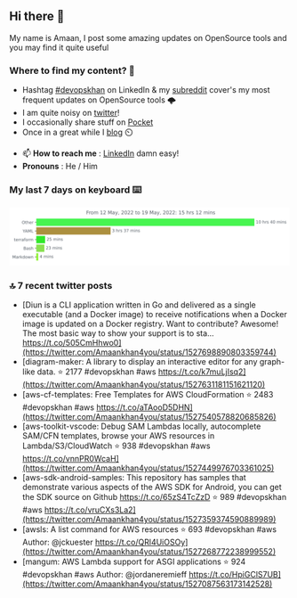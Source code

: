 <!--- [![Hits](https://hits.seeyoufarm.com/api/count/incr/badge.svg?url=https%3A%2F%2Fgithub.com%2Fakhan4u%2Fhit-counter&count_bg=%2379C83D&title_bg=%23555555&icon=&icon_color=%23E7E7E7&title=visits&edge_flat=false)](https://hits.seeyoufarm.com) --->

## Hi there 👋

My name is Amaan, I post some amazing updates on OpenSource tools and you may find it quite useful

### Where to find my content? 🤔

* Hashtag [#devopskhan](https://www.linkedin.com/feed/hashtag/devopskhan/) on LinkedIn & my [subreddit](https://www.reddit.com/r/devopskhan/) cover's my most frequent updates on OpenSource tools 🌩️
* I am quite noisy on [twitter](https://twitter.com/Amaankhan4you)!
* I occasionally share stuff on [Pocket](https://getpocket.com/@ej6g8d1dp2829A16a9Tf5d4T6bAMp3d8791rejDe86yem3bm4e14ex4fT4dluk29)
* Once in a great while I [blog](https://linuxparrot.com/) ⏲️


- 📫 **How to reach me** : [LinkedIn](https://www.linkedin.com/in/amaan-khan-linux-ninja) damn easy!
- **Pronouns** : He / Him

### My last 7 days on keyboard ⌨️

<img src="https://github.com/akhan4u/akhan4u/blob/main/images/stat.svg" alt="Amaan's Wakatime Activity!"/>

### 🔝 7 recent twitter posts
<!-- DEVDOJO:START -->
- [Diun is a CLI application written in Go and delivered as a single executable &lpar;and a Docker image&rpar; to receive notifications when a Docker image is updated on a Docker registry. Want to contribute? Awesome! The most basic way to show your support is to sta… https://t.co/505CmHhwo0](https://twitter.com/Amaankhan4you/status/1527698890803359744)
- [diagram-maker: A library to display an interactive editor for any graph-like data.
⭐️ 2177
#devopskhan #aws
https://t.co/k7muLjIsq2](https://twitter.com/Amaankhan4you/status/1527631181151621120)
- [aws-cf-templates: Free Templates for AWS CloudFormation
⭐️ 2483
#devopskhan #aws
https://t.co/aTAooD5DHN](https://twitter.com/Amaankhan4you/status/1527540578820685826)
- [aws-toolkit-vscode: Debug SAM Lambdas locally, autocomplete SAM/CFN templates, browse your AWS resources in Lambda/S3/CloudWatch
⭐️ 938
#devopskhan #aws
https://t.co/vnnPR0WcaH](https://twitter.com/Amaankhan4you/status/1527449976703361025)
- [aws-sdk-android-samples: This repository has samples that demonstrate various aspects of the AWS SDK for Android, you can get the SDK source on Github https://t.co/65zS4TcZzD
⭐️ 989
#devopskhan #aws
https://t.co/vruCXs3La2](https://twitter.com/Amaankhan4you/status/1527359374590889989)
- [awsls: A list command for AWS resources
⭐️ 693
#devopskhan #aws
Author: @jckuester
https://t.co/QRl4UiOSOy](https://twitter.com/Amaankhan4you/status/1527268772238999552)
- [mangum: AWS Lambda support for ASGI applications
⭐️ 924
#devopskhan #aws
Author: @jordaneremieff
https://t.co/HpiGClS7UB](https://twitter.com/Amaankhan4you/status/1527087563173142528)
<!-- DEVDOJO:END -->

<!-- ![Amaan's GitHub stats](https://github-readme-stats.vercel.app/api?username=akhan4u&count_private=true&show_icons=true&hide=contribs) -->
